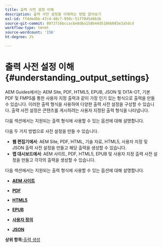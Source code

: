 ```yaml
---
title: 출력 사전 설정 이해
description: 출력 사전 설정을 이해하는 방법 알아보기
exl-id: ff4dedbb-47c4-40c7-950c-51f70d5d4b1b
source-git-commit: 8073716bccacbe8d6a158b44d5106b083e3a5dcd
workflow-type: tm+mt
source-wordcount: '156'
ht-degree: 2%

---
```


# 출력 사전 설정 이해 {#understanding_output_settings}

AEM Guides에서는 AEM Site, PDF, HTML5, EPUB, JSON 및 DITA-OT, 기본 PDF 및 FMPS를 통한 사용자 지정 출력과 같이 가장 인기 있는 형식으로 출력을 만들 수 있습니다. 이러한 출력 형식을 사용하여 다양한 출력 사전 설정을 구성할 수 있습니다. 출력 사전 설정은 콘텐츠를 게시하려는 사용자 지정된 출력 형식을 나타냅니다.

다음 섹션에서는 지원되는 출력 형식에 사용할 수 있는 옵션에 대해 설명합니다.

다음 두 가지 방법으로 사전 설정을 만들 수 있습니다.

- **웹 편집기에서**: AEM Site, PDF, HTML, 기술 자료, HTML5, 사용자 지정 및 JSON 출력 사전 설정을 만들고 해당 출력을 생성할 수 있습니다.
- **맵 대시보드에서**: AEM 사이트, PDF, HTML5, EPUB 및 사용자 지정 출력 사전 설정을 만들고 각각의 출력을 생성할 수 있습니다.

다음 섹션에서는 지원되는 출력 형식에 사용할 수 있는 옵션에 대해 설명합니다.

- **[AEM 사이트](generate-output-aem-site.md)**

- **[PDF](generate-output-pdf.md)**

- **[HTML5](generate-output-html5.md)**

- **[EPUB](generate-output-epub.md)**

- **[사용자 정의](generate-output-custom.md)**

- **[JSON](generate-output-json.md)**


**상위 항목:**[&#x200B;출력 생성](generate-output.md)
